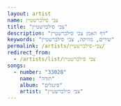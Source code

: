 ```yaml
---
layout: artist
name: צבי סילברשטיין
title: "צבי סילברשטיין"
description: "דף האמן צבי סילברשטיין"
keywords: "שירים, מוזיקה, צבי סילברשטיין"
permalink: /artists/צבי-סילברשטיין/
redirect_from:
  - /artists/list/צבי סילברשטיין
songs:
  - number: "33028"
    name: "תודה"
    album: "סינגלים"
    artist: "צבי סילברשטיין"
---
```


